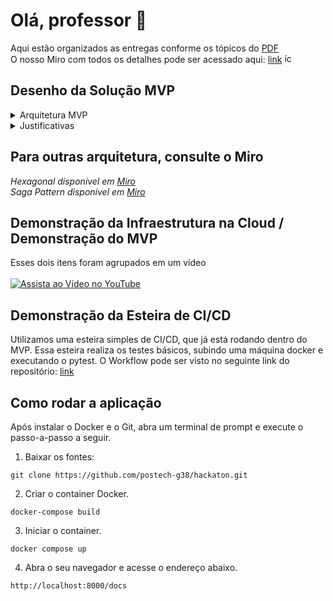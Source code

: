 # Olá, professor 👋

Aqui estão organizados as entregas conforme os tópicos do [PDF](https://drive.google.com/file/d/1pxvF8Tm7Lwu-i3YTnfPzdyYgIrjGddQd/view?usp=sharing) <br>
 O nosso Miro com todos os detalhes pode ser acessado aqui: [link](https://miro.com/welcomeonboard/RnlRZU9rRldQWE5CYVNnbWlMOVk3cTJQM2JDN1g3TzFVTUYyWnhGa0xYOFBiSTRtQmEyczBaNm9tRUl4WlJHdHwzMDc0NDU3MzQ2Mzg1MjE5MTcwfDI=?share_link_id=645793810721) <img src="https://github.com/user-attachments/assets/618c83fc-d319-46f8-8e83-d10655ca8451" alt="ícone" width="15" height="15">

 ## Desenho da Solução MVP

<details>
  <summary>  
    Arquitetura MVP
  </summary>

  _Disponível em [Miro](https://miro.com/app/board/uXjVMjABiFY=/?moveToWidget=3458764595660196337&cot=14)_

  ![image](https://github.com/user-attachments/assets/066e89ca-fe70-43cd-bde2-06d415933b5a)
  ![image](https://github.com/user-attachments/assets/4c9809a9-1b17-474b-a345-20e0a097d65c)

</details>

<details>
  <summary>  
    Justificativas
  </summary>

  # Arquitetura do MVP do Sistema de Telemedicina

Nossa arquitetura para o MVP (Produto Mínimo Viável) do sistema de telemedicina utiliza as melhores práticas de qualidade e arquitetura de software, respeitando os requisitos funcionais e não funcionais, como explicado abaixo.

## Requisitos Funcionais

### Autenticação do Usuário (Médico e Paciente)
Médicos e pacientes devem se autenticar para acessar o sistema. Isso é essencial para a segurança e garante que apenas usuários autorizados possam acessar informações médicas sensíveis.

### Cadastro/Edição de Horários Disponíveis (Médico)
Médicos podem gerenciar seus horários, como cadastrar e editar seus horários disponíveis. Essa funcionalidade é crucial para manter a disponibilidade atualizada para a marcação de consultas pelos pacientes.

### Aceite ou Recusa de Consultas Médicas (Médico)
Médicos têm a capacidade de aceitar ou recusar consultas. Isso permite flexibilidade no gerenciamento de suas agendas e interações com pacientes.

### Busca por Médicos (Paciente)
Pacientes podem buscar médicos com base em certos critérios (distância km, especialidade e avaliação). Este recurso ajuda os pacientes a encontrar médicos adequados para suas necessidades médicas.

### Agendamento de Consultas (Paciente)
Pacientes podem agendar consultas com base na disponibilidade dos médicos. Este é um recurso central para facilitar as consultas médicas.

### Geração de Link para Consulta Virtual
Um link para consultas virtuais é gerado e compartilhado com o paciente. Esta integração com uma plataforma de reuniões virtuais (Google Meetings) é vital para consultas remotas. Utilizamos o recurso do Google por ser mais acessível para uma entrega no estilo MVP.

### Prontuário Eletrônico
O paciente pode acessar, fazer upload de arquivos e compartilhar seu prontuário eletrônico com o médico. Isso garante que o histórico médico e os registros sejam facilmente acessíveis para o cuidado contínuo. Este recurso suporta o cuidado médico abrangente fornecendo a documentação necessária. É um recurso destacado na camada de segurança, pois é um dado sensível.

## Estrutura Técnica

### API REST
**Justificativa:** A API atua como camada de comunicação entre os serviços de frontend e backend. Ela lida com requisições e respostas para várias operações, como busca por médicos, agendamento de consultas e gerenciamento de prontuários. Não temos um frontend preparado.

### Estrutura Monolítica
**Justificativa:** As funcionalidades principais (busca de médicos, agendamento de consultas, consulta virtual e prontuário eletrônico) fazem parte de uma aplicação monolítica. Isso é adequado para um MVP devido à simplicidade e pode precisar ser reconsiderado para escalabilidade em iterações futuras. Mas a estrutura está bem detalhada no desenho de arquitetura, o que permite a evolução para microsserviços, conforme a empresa escalar.

### Função Serverless (Lambda)
**Justificativa:** Utilizada para gerar o link da consulta. Isso proporciona escalabilidade e reduz a carga na aplicação monolítica ao descarregar tarefas específicas.

### Integração com Google Meet
**Justificativa:** A integração com Google Meet é utilizada para as consultas virtuais. Isso permite utilizar uma plataforma de videoconferência robusta e confiável, melhorando a experiência do usuário.

### VPC (Virtual Private Cloud)
**Justificativa:** A criação de uma VPC para isolar a rede do sistema, aumentando a segurança e permitindo controle detalhado sobre o tráfego de rede.

### API Gateway
**Justificativa:** É utilizada para expor as APIs do sistema. O API Gateway facilita a criação, manutenção e segurança das APIs, além de possibilitar escalabilidade automática, algo necessário no projeto.

### AWS Lambda
**Justificativa:** A utilização de funções serverless (Lambda) para lidar com a lógica de negócios. Lambda oferece escalabilidade automática e reduz a complexidade de gerenciamento de servidores.

### Banco de Dados: PostgreSQL
**Justificativa:** Escolhemos o PostgreSQL para o nosso projeto por sua conformidade com os princípios ACID, garantindo a integridade das transações. Além disso, o PostgreSQL é reconhecido por seu alto desempenho e escalabilidade, suportando grandes volumes de dados e consultas complexas. Sua extensibilidade permite a adição de novos tipos de dados e funções personalizadas, oferecendo flexibilidade para atender a requisitos específicos. O suporte a dados geoespaciais e tipos de dados complexos através do PostGIS também foi um diferencial relevante para nossa escolha, pois precisaremos evoluir com a localização do médico/cliente.

### RDS (Relational Database Service)
**Justificativa:** Optamos pelo RDS para gerenciamento do banco de dados relacional. O RDS oferece alta disponibilidade, backups automáticos e manutenção simplificada do banco de dados.

### EKS (Elastic Kubernetes Service)
**Justificativa:** Optamos pelo EKS para orquestração de containers. O Kubernetes é uma ferramenta poderosa para gerenciar aplicações em containers, proporcionando escalabilidade, resiliência e facilidade de deploy.

### Grupos de Segurança (Security Groups)
**Justificativa:** A configuração de grupos de segurança para controlar o tráfego de entrada e saída do sistema, aumentando a segurança da aplicação.

### GitHub (CI/CD)
**Justificativa:** A integração com GitHub para CI/CD automatiza o processo de build, teste e deploy, garantindo que novas versões do software possam ser lançadas de forma rápida e confiável. Por já projetarmos dentro do GitHub, usar as actions próprias deles foi uma ótima escolha.

### Docker
**Justificativa:** O Docker garante que a aplicação rode de forma consistente em diferentes ambientes, simplificando o desenvolvimento e o deploy.

### Linguagem de Programação: Python
**Justificativa:** Python é conhecido por sua simplicidade e legibilidade, facilitando a escrita e a manutenção do código. Além disso, possui uma ampla gama de bibliotecas e frameworks que suportam o desenvolvimento rápido.

### Framework Web: FastAPI
**Justificativa:** FastAPI oferece documentação automática de APIs via Swagger, o que facilita a criação e manutenção da documentação.

### ORM: SQLAlchemy
**Justificativa:** SQLAlchemy facilita a interação com o banco de dados usando mapeamento objeto-relacional (ORM), permitindo que os desenvolvedores trabalhem com bancos de dados de forma mais intuitiva.

### Autenticação e Autorização: Amazon Cognito
**Justificativa:** O Cognito facilita a implementação de autenticação e autorização robustas e escala automaticamente para suportar um grande número de usuários. Também se integra com outros serviços AWS e frameworks, como o FastAPI.

## Requisitos Não Funcionais

### Alta Disponibilidade
**Justificativa:** A alta disponibilidade dessa solução MVP é alcançada através de uma combinação de práticas e componentes robustos que garantem redundância, escalabilidade e recuperação rápida em caso de falhas. A escolha de serviços gerenciados pela AWS, como Lambda, EKS, RDS e API Gateway, contribui significativamente para essa alta disponibilidade, pois esses serviços são projetados para serem resilientes e auto-recuperáveis. A arquitetura também utiliza práticas recomendadas de rede e segurança para proteger e isolar os recursos, garantindo que o sistema permaneça disponível e seguro para os usuários finais.

### Escalabilidade
**Justificativa:** Com os serviços como Lambda e EKS permite que o sistema escale automaticamente com base na demanda, garantindo que a aplicação possa atender a um número crescente de usuários sem degradação de desempenho.

### Segurança
**Justificativa:** A utilização de VPC, grupos de segurança, e práticas de CI/CD robustas garante que o sistema seja seguro e que o código seja testado e auditado antes de entrar em produção.

### Resiliência
**Justificativa:** A arquitetura está projetada para ser altamente disponível, com componentes redundantes e distribuídos geograficamente para garantir que o sistema permaneça operacional mesmo em caso de falhas de hardware ou outras interrupções.

### Manutenção
**Justificativa:** Os serviços gerenciados (como RDS e EKS) reduzem a sobrecarga operacional, permitindo que a equipe de desenvolvimento foque na lógica de negócios e inovação, ao invés de gerenciar infraestrutura.

### Compliance
**Justificativa:** A escolha da região AWS e a configuração de segurança ajudam a garantir conformidade com regulamentações de privacidade e proteção de dados, essenciais em aplicações de saúde.

 
</details>

## Para outras arquitetura, consulte o Miro

_Hexagonal disponível em [Miro](https://miro.com/app/board/uXjVMjABiFY=/?moveToWidget=3458764595382072271&cot=14)_ <br>
_Saga Pattern disponível em [Miro](https://miro.com/app/board/uXjVMjABiFY=/?moveToWidget=3458764595486912711&cot=14)_




</details>
 
 
 ## Demonstração da Infraestrutura na Cloud / Demonstração do MVP
 Esses dois itens foram agrupados em um vídeo <br><br>
   [![Assista ao Vídeo no YouTube](https://img.shields.io/badge/Assista%20ao%20V%C3%ADdeo-no%20YouTube-red?style=for-the-badge&logo=youtube)](https://www.youtube.com/@hiltonrocha3378)

## Demonstração da Esteira de CI/CD

Utilizamos uma esteira simples de CI/CD, que já está rodando dentro do MVP. Essa esteira realiza os testes básicos, subindo uma máquina docker e executando o pytest. O Workflow pode ser visto no seguinte link do repositório: [link](https://github.com/postech-g38/hackaton/blob/main/.github/workflows/deploy.yaml)




## Como rodar a aplicação

Após instalar o Docker e o Git, abra um terminal de prompt e execute o passo-a-passo a seguir.

1. Baixar os fontes:
```
git clone https://github.com/postech-g38/hackaton.git
```

2. Criar o container Docker.

```
docker-compose build
```
3. Iniciar o container.

```
docker compose up
```
4. Abra o seu navegador e acesse o endereço abaixo.

```
http://localhost:8000/docs
```


